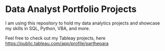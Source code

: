 # Data Analyst Portfolio Projects
I am using this repository to hold my data analytics projects and showcase my skills in SQL, Python, VBA, and more.

Feel free to check out my Tableay projects, here https://public.tableau.com/app/profile/parthepara
